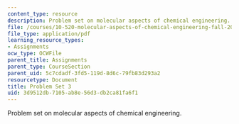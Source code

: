 ```yaml
---
content_type: resource
description: Problem set on molecular aspects of chemical engineering.
file: /courses/10-520-molecular-aspects-of-chemical-engineering-fall-2004/3d9512db7105ab8e56d3db2ca81fa6f1_10_520_ps3.pdf
file_type: application/pdf
learning_resource_types:
- Assignments
ocw_type: OCWFile
parent_title: Assignments
parent_type: CourseSection
parent_uid: 5c7cdadf-3fd5-119d-8d6c-79fb83d293a2
resourcetype: Document
title: Problem Set 3
uid: 3d9512db-7105-ab8e-56d3-db2ca81fa6f1
---
```

Problem set on molecular aspects of chemical engineering.

